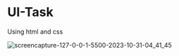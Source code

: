 # UI-Task
Using html and css


![screencapture-127-0-0-1-5500-2023-10-31-04_41_45](https://github.com/anjanadave/UI-Task/assets/138798176/f1bf99b5-c40c-4566-897f-8113a59c1ad9)

